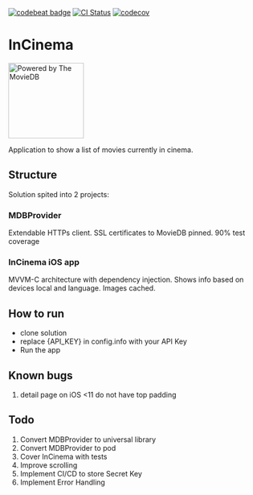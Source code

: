 
[![codebeat badge](https://codebeat.co/badges/fc671989-7aeb-4b3b-a5fb-9d918fcd0e54)](https://codebeat.co/projects/github-com-descorp-incinema-develop)
[![CI Status](http://img.shields.io/travis/descorp/InCinema.svg?style=flat)](https://travis-ci.org/descorp/InCinema)
[![codecov](https://codecov.io/gh/descorp/InCinema/branch/master/graph/badge.svg)](https://codecov.io/gh/descorp/InCinema)

# InCinema
<img src="https://www.themoviedb.org/assets/1/v4/logos/408x161-powered-by-rectangle-green-bb4301c10ddc749b4e79463811a68afebeae66ef43d17bcfd8ff0e60ded7ce99.png" alt="Powered by The MovieDB" width="150">

Application to show a list of movies currently in cinema.

## Structure

Solution spited into 2 projects:

### MDBProvider

Extendable HTTPs client. SSL certificates to MovieDB pinned. 90% test coverage

### InCinema iOS app 

MVVM-C architecture with dependency injection. Shows info based on devices local and language. Images cached.

## How to run

* clone solution
* replace {API_KEY} in config.info with your API Key
* Run the app

## Known bugs

1) detail page on iOS <11 do not have top padding

## Todo

1. Convert MDBProvider to universal library
2. Convert MDBProvider to pod
3. Cover InCinema with tests
4. Improve scrolling
5. Implement CI/CD to store Secret Key
6. Implement Error Handling

